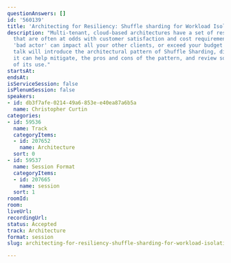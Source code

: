 ```yaml
---
questionAnswers: []
id: '560139'
title: 'Architecting for Resiliency: Shuffle sharding for Workload Isolation'
description: "Multi-tenant, cloud-based architectures have a set of resiliency requirements
  that are often at odds with customer satisfaction and cost requirements.\r\n\r\nOne
  'bad actor' can impact all your other clients, or exceed your budget models. This
  talk will introduce the architectural pattern of Shuffle Sharding, discuss the situations
  it can help mitigate, the pros and cons of the pattern, and review some examples
  of its use."
startsAt: 
endsAt: 
isServiceSession: false
isPlenumSession: false
speakers:
- id: db3f7afe-0214-49a6-853e-e40ea87a6b5a
  name: Christopher Curtin
categories:
- id: 59536
  name: Track
  categoryItems:
  - id: 207652
    name: Architecture
  sort: 0
- id: 59537
  name: Session Format
  categoryItems:
  - id: 207665
    name: session
  sort: 1
roomId: 
room: 
liveUrl: 
recordingUrl: 
status: Accepted
track: Architecture
format: session
slug: architecting-for-resiliency-shuffle-sharding-for-workload-isolation

---
```

